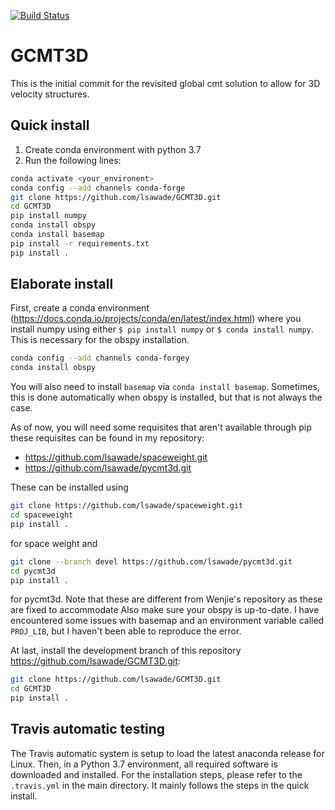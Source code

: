 [![Build Status](https://travis-ci.com/lsawade/GCMT3D.svg?branch=master)](https://travis-ci.com/lsawade/GCMT3D)

# GCMT3D

This is the initial commit for the revisited global cmt solution to allow for 3D 
velocity structures.


## Quick install

1. Create conda environment with python 3.7
2. Run the following lines:
```bash
conda activate <your_environent>
conda config --add channels conda-forge
git clone https://github.com/lsawade/GCMT3D.git
cd GCMT3D
pip install numpy
conda install obspy
conda install basemap
pip install -r requirements.txt
pip install .
```

## Elaborate install

First, create a conda environment 
(https://docs.conda.io/projects/conda/en/latest/index.html) where you install 
numpy using either `$ pip install numpy` or `$ conda install numpy`. This is 
necessary for the obspy installation.

```bash
conda config --add channels conda-forgey
conda install obspy
```

You will also need to install `basemap` via `conda install basemap`. Sometimes,
this is done automatically when obspy is installed, but that is not always the
case.

As of now, you will need some requisites that aren't available through pip these 
requisites can be found in my repository:

* https://github.com/lsawade/spaceweight.git
* https://github.com/lsawade/pycmt3d.git

These can be installed using

```bash
git clone https://github.com/lsawade/spaceweight.git
cd spaceweight
pip install .
```

for space weight and

```bash
git clone --branch devel https://github.com/lsawade/pycmt3d.git
cd pycmt3d
pip install .
```

for pycmt3d. Note that these are different from Wenjie's repository as these are
fixed to accommodate Also make sure your obspy is up-to-date. I have encountered
some issues with basemap and an environment variable called `PROJ_LIB`, but I 
haven't been able to reproduce the error.

At last, install the development branch of this repository 
https://github.com/lsawade/GCMT3D.git:

```bash
git clone https://github.com/lsawade/GCMT3D.git
cd GCMT3D
pip install .
```

## Travis automatic testing

The Travis automatic system is setup to load the latest anaconda release for 
Linux. Then, in a Python 3.7 environment, all required software is downloaded 
and installed. For the installation steps, please refer to the `.travis.yml` in 
the main directory. It mainly follows the steps in the quick install.

